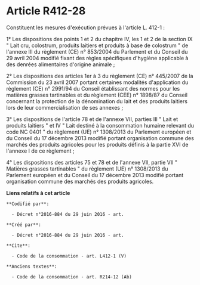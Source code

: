 # Article R412-28

Constituent les mesures d'exécution prévues à l'article L. 412-1 : 

1° Les dispositions des points 1 et 2 du chapitre IV, les 1 et 2 de la section IX " Lait cru, colostrum, produits laitiers et
produits à base de colostrum " de l'annexe III du règlement (CE) n° 853/2004 du Parlement et du Conseil du 29 avril 2004
modifié fixant des règles spécifiques d'hygiène applicable à des denrées alimentaires d'origine animale ; 

2° Les dispositions des articles 1er à 3 du règlement (CE) n° 445/2007 de la Commission du 23 avril 2007 portant certaines
modalités d'application du règlement (CE) n° 2991/94 du Conseil établissant des normes pour les matières grasses tartinables
et du règlement (CEE) n° 1898/87 du Conseil concernant la protection de la dénomination du lait et des produits laitiers lors
de leur commercialisation de ses annexes ; 

3° Les dispositions de l'article 78 et de l'annexe VII, parties III " Lait et produits laitiers " et IV " Lait destiné à la
consommation humaine relevant du code NC 0401 " du règlement (UE) n° 1308/2013 du Parlement européen et du Conseil du 17
décembre 2013 modifié portant organisation commune des marchés des produits agricoles pour les produits définis à la partie
XVI de l'annexe I de ce règlement ; 

4° Les dispositions des articles 75 et 78 et de l'annexe VII, partie VII " Matières grasses tartinables " du règlement (UE)
n° 1308/2013 du Parlement européen et du Conseil du 17 décembre 2013 modifié portant organisation commune des marchés des
produits agricoles.

**Liens relatifs à cet article**

	**Codifié par**:

	  - Décret n°2016-884 du 29 juin 2016 - art.

	**Créé par**:

	  - Décret n°2016-884 du 29 juin 2016 - art.

	**Cite**:

	  - Code de la consommation - art. L412-1 (V)

	**Anciens textes**:

	  - Code de la consommation - art. R214-12 (Ab)
